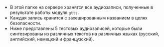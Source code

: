 - В этой папке на сервере хранятся все аудиозаписи, полученные в результате работы модуля `gtts`. <br />
- Каждая запись хранится с захешированным названием в целях безопасности. <br />
- Ниже представлены 5 тестовых аудиозаписей, которые были синтезированы из различных текстов на различных языках (русский, английский, немецкий и французский). <br />
